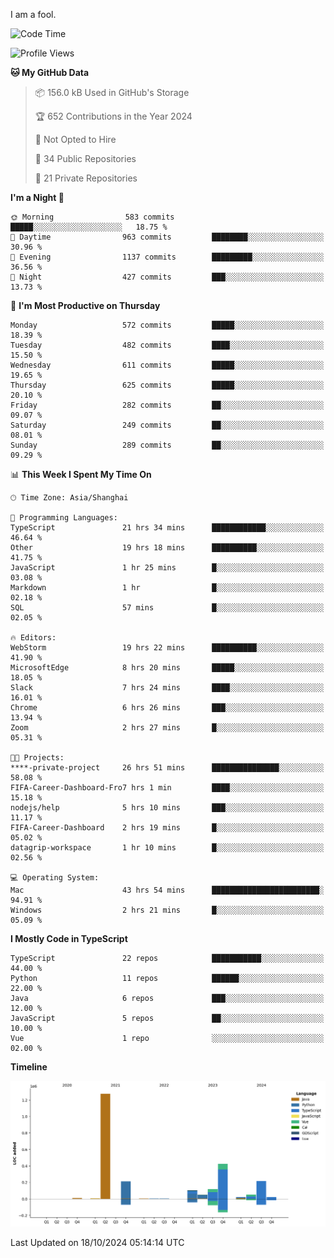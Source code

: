 I am a fool.

<!--START_SECTION:waka-->
![Code Time](http://img.shields.io/badge/Code%20Time-1%2C951%20hrs%2027%20mins-blue)

![Profile Views](http://img.shields.io/badge/Profile%20Views-0-blue)

**🐱 My GitHub Data** 

> 📦 156.0 kB Used in GitHub's Storage 
 > 
> 🏆 652 Contributions in the Year 2024
 > 
> 🚫 Not Opted to Hire
 > 
> 📜 34 Public Repositories 
 > 
> 🔑 21 Private Repositories 
 > 
**I'm a Night 🦉** 

```text
🌞 Morning                583 commits         █████░░░░░░░░░░░░░░░░░░░░   18.75 % 
🌆 Daytime                963 commits         ████████░░░░░░░░░░░░░░░░░   30.96 % 
🌃 Evening                1137 commits        █████████░░░░░░░░░░░░░░░░   36.56 % 
🌙 Night                  427 commits         ███░░░░░░░░░░░░░░░░░░░░░░   13.73 % 
```
📅 **I'm Most Productive on Thursday** 

```text
Monday                   572 commits         █████░░░░░░░░░░░░░░░░░░░░   18.39 % 
Tuesday                  482 commits         ████░░░░░░░░░░░░░░░░░░░░░   15.50 % 
Wednesday                611 commits         █████░░░░░░░░░░░░░░░░░░░░   19.65 % 
Thursday                 625 commits         █████░░░░░░░░░░░░░░░░░░░░   20.10 % 
Friday                   282 commits         ██░░░░░░░░░░░░░░░░░░░░░░░   09.07 % 
Saturday                 249 commits         ██░░░░░░░░░░░░░░░░░░░░░░░   08.01 % 
Sunday                   289 commits         ██░░░░░░░░░░░░░░░░░░░░░░░   09.29 % 
```


📊 **This Week I Spent My Time On** 

```text
🕑︎ Time Zone: Asia/Shanghai

💬 Programming Languages: 
TypeScript               21 hrs 34 mins      ████████████░░░░░░░░░░░░░   46.64 % 
Other                    19 hrs 18 mins      ██████████░░░░░░░░░░░░░░░   41.75 % 
JavaScript               1 hr 25 mins        █░░░░░░░░░░░░░░░░░░░░░░░░   03.08 % 
Markdown                 1 hr                █░░░░░░░░░░░░░░░░░░░░░░░░   02.18 % 
SQL                      57 mins             █░░░░░░░░░░░░░░░░░░░░░░░░   02.05 % 

🔥 Editors: 
WebStorm                 19 hrs 22 mins      ██████████░░░░░░░░░░░░░░░   41.90 % 
MicrosoftEdge            8 hrs 20 mins       █████░░░░░░░░░░░░░░░░░░░░   18.05 % 
Slack                    7 hrs 24 mins       ████░░░░░░░░░░░░░░░░░░░░░   16.01 % 
Chrome                   6 hrs 26 mins       ███░░░░░░░░░░░░░░░░░░░░░░   13.94 % 
Zoom                     2 hrs 27 mins       █░░░░░░░░░░░░░░░░░░░░░░░░   05.31 % 

🐱‍💻 Projects: 
****-private-project     26 hrs 51 mins      ███████████████░░░░░░░░░░   58.08 % 
FIFA-Career-Dashboard-Fro7 hrs 1 min         ████░░░░░░░░░░░░░░░░░░░░░   15.18 % 
nodejs/help              5 hrs 10 mins       ███░░░░░░░░░░░░░░░░░░░░░░   11.17 % 
FIFA-Career-Dashboard    2 hrs 19 mins       █░░░░░░░░░░░░░░░░░░░░░░░░   05.02 % 
datagrip-workspace       1 hr 10 mins        █░░░░░░░░░░░░░░░░░░░░░░░░   02.56 % 

💻 Operating System: 
Mac                      43 hrs 54 mins      ████████████████████████░   94.91 % 
Windows                  2 hrs 21 mins       █░░░░░░░░░░░░░░░░░░░░░░░░   05.09 % 
```

**I Mostly Code in TypeScript** 

```text
TypeScript               22 repos            ███████████░░░░░░░░░░░░░░   44.00 % 
Python                   11 repos            ██████░░░░░░░░░░░░░░░░░░░   22.00 % 
Java                     6 repos             ███░░░░░░░░░░░░░░░░░░░░░░   12.00 % 
JavaScript               5 repos             ██░░░░░░░░░░░░░░░░░░░░░░░   10.00 % 
Vue                      1 repo              ░░░░░░░░░░░░░░░░░░░░░░░░░   02.00 % 
```



**Timeline**

![Lines of Code chart](https://raw.githubusercontent.com/VeejaLiu/VeejaLiu/master/assets/bar_graph.png)


 Last Updated on 18/10/2024 05:14:14 UTC
<!--END_SECTION:waka-->
